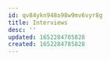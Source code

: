 ```yaml
---
id: qv84ykn948o98w9mv6vyr8g
title: Interviews
desc: ''
updated: 1652284785828
created: 1652284785828
---
```


